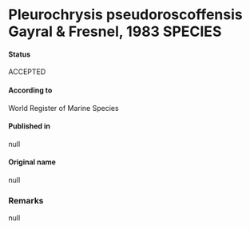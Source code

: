 Pleurochrysis pseudoroscoffensis Gayral & Fresnel, 1983 SPECIES
=======

#### Status
ACCEPTED

#### According to
World Register of Marine Species

#### Published in
null

#### Original name
null

### Remarks
null